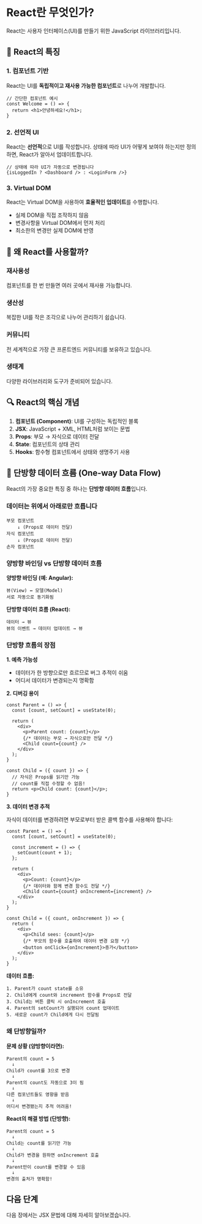 # React란 무엇인가?

React는 사용자 인터페이스(UI)를 만들기 위한 JavaScript 라이브러리입니다.

## 🎯 React의 특징

### 1. 컴포넌트 기반

React는 UI를 **독립적이고 재사용 가능한 컴포넌트**로 나누어 개발합니다.

```tsx
// 간단한 컴포넌트 예시
const Welcome = () => {
  return <h1>안녕하세요!</h1>;
}
```

### 2. 선언적 UI

React는 **선언적**으로 UI를 작성합니다. 상태에 따라 UI가 어떻게 보여야 하는지만 정의하면, React가 알아서 업데이트합니다.

```tsx
// 상태에 따라 UI가 자동으로 변경됩니다
{isLoggedIn ? <Dashboard /> : <LoginForm />}
```

### 3. Virtual DOM

React는 Virtual DOM을 사용하여 **효율적인 업데이트**를 수행합니다.

- 실제 DOM을 직접 조작하지 않음
- 변경사항을 Virtual DOM에서 먼저 처리
- 최소한의 변경만 실제 DOM에 반영

## 🌟 왜 React를 사용할까?

### 재사용성
컴포넌트를 한 번 만들면 여러 곳에서 재사용 가능합니다.

### 생산성
복잡한 UI를 작은 조각으로 나누어 관리하기 쉽습니다.

### 커뮤니티
전 세계적으로 가장 큰 프론트엔드 커뮤니티를 보유하고 있습니다.

### 생태계
다양한 라이브러리와 도구가 준비되어 있습니다.

## 🔍 React의 핵심 개념

1. **컴포넌트 (Component)**: UI를 구성하는 독립적인 블록
2. **JSX**: JavaScript + XML, HTML처럼 보이는 문법
3. **Props**: 부모 → 자식으로 데이터 전달
4. **State**: 컴포넌트의 상태 관리
5. **Hooks**: 함수형 컴포넌트에서 상태와 생명주기 사용

## 🔄 단방향 데이터 흐름 (One-way Data Flow)

React의 가장 중요한 특징 중 하나는 **단방향 데이터 흐름**입니다.

### 데이터는 위에서 아래로만 흐릅니다

```
부모 컴포넌트
    ↓ (Props로 데이터 전달)
자식 컴포넌트
    ↓ (Props로 데이터 전달)
손자 컴포넌트
```

### 양방향 바인딩 vs 단방향 데이터 흐름

**양방향 바인딩 (예: Angular):**
```
뷰(View) ↔ 모델(Model)
서로 자동으로 동기화됨
```

**단방향 데이터 흐름 (React):**
```
데이터 → 뷰
뷰의 이벤트 → 데이터 업데이트 → 뷰
```

### 단방향 흐름의 장점

**1. 예측 가능성**
- 데이터가 한 방향으로만 흐르므로 버그 추적이 쉬움
- 어디서 데이터가 변경되는지 명확함

**2. 디버깅 용이**
```tsx
const Parent = () => {
  const [count, setCount] = useState(0);

  return (
    <div>
      <p>Parent count: {count}</p>
      {/* 데이터는 부모 → 자식으로만 전달 */}
      <Child count={count} />
    </div>
  );
}

const Child = ({ count }) => {
  // 자식은 Props를 읽기만 가능
  // count를 직접 수정할 수 없음!
  return <p>Child count: {count}</p>;
}
```

**3. 데이터 변경 추적**

자식이 데이터를 변경하려면 부모로부터 받은 콜백 함수를 사용해야 합니다:

```tsx
const Parent = () => {
  const [count, setCount] = useState(0);

  const increment = () => {
    setCount(count + 1);
  };

  return (
    <div>
      <p>Count: {count}</p>
      {/* 데이터와 함께 변경 함수도 전달 */}
      <Child count={count} onIncrement={increment} />
    </div>
  );
}

const Child = ({ count, onIncrement }) => {
  return (
    <div>
      <p>Child sees: {count}</p>
      {/* 부모의 함수를 호출하여 데이터 변경 요청 */}
      <button onClick={onIncrement}>증가</button>
    </div>
  );
}
```

**데이터 흐름:**
```
1. Parent가 count state를 소유
2. Child에게 count와 increment 함수를 Props로 전달
3. Child는 버튼 클릭 시 onIncrement 호출
4. Parent의 setCount가 실행되어 count 업데이트
5. 새로운 count가 Child에게 다시 전달됨
```

### 왜 단방향일까?

**문제 상황 (양방향이라면):**
```
Parent의 count = 5
  ↓
Child가 count를 3으로 변경
  ↓
Parent의 count도 자동으로 3이 됨
  ↓
다른 컴포넌트들도 영향을 받음
  ↓
어디서 변경됐는지 추적 어려움!
```

**React의 해결 방법 (단방향):**
```
Parent의 count = 5
  ↓
Child는 count를 읽기만 가능
  ↓
Child가 변경을 원하면 onIncrement 호출
  ↓
Parent만이 count를 변경할 수 있음
  ↓
변경의 출처가 명확함!
```

## 다음 단계

다음 장에서는 JSX 문법에 대해 자세히 알아보겠습니다.
